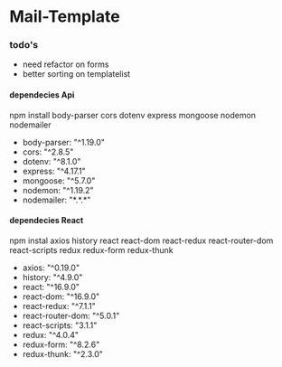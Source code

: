 # Mail-Template

### todo's

<ul>
  <li> need refactor on forms</li>
    <li> better sorting on templatelist </li>

</ul>

#### dependecies Api

<p> npm install body-parser cors dotenv express mongoose nodemon nodemailer</p>

<ul>
    <li>body-parser: "^1.19.0"</li>
    <li>cors: "^2.8.5"</li>
    <li>dotenv: "^8.1.0"</li>
    <li>express: "^4.17.1"</li>
    <li>mongoose: "^5.7.0"</li>
    <li>nodemon: "^1.19.2"</li>
    <li>nodemailer: "*.*.*"</li>
</ul>


#### dependecies React

<p>npm instal axios history react react-dom react-redux react-router-dom react-scripts redux redux-form redux-thunk</p>
<ul>
   <li> axios: "^0.19.0"</li>
   <li> history: "^4.9.0"</li>
   <li> react: "^16.9.0"</li>
   <li> react-dom: "^16.9.0"</li>
   <li> react-redux: "^7.1.1"</li>
   <li> react-router-dom: "^5.0.1"</li>
   <li> react-scripts: "3.1.1"</li>
   <li> redux: "^4.0.4"</li>
   <li> redux-form: "^8.2.6"</li>
   <li> redux-thunk: "^2.3.0"</li>
 </ul>
